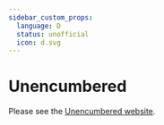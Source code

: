 ```yaml
---
sidebar_custom_props:
  language: D
  status: unofficial
  icon: d.svg
---
```


# Unencumbered

Please see the [Unencumbered website](https://github.com/atilaneves/unencumbered).
